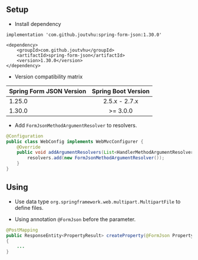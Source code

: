 ## Setup

- Install dependency

```
implementation 'com.github.joutvhu:spring-form-json:1.30.0'
```

```
<dependency>
    <groupId>com.github.joutvhu</groupId>
    <artifactId>spring-form-json</artifactId>
    <version>1.30.0</version>
</dependency>
```

- Version compatibility matrix

| Spring Form JSON Version | Spring Boot Version |
|:-------------------------|:-------------------:|
| 1.25.0                   | 2.5.x - 2.7.x       |
| 1.30.0                   | >= 3.0.0             |

- Add `FormJsonMethodArgumentResolver` to resolvers.

```java
@Configuration
public class WebConfig implements WebMvcConfigurer {
    @Override
    public void addArgumentResolvers(List<HandlerMethodArgumentResolver> resolvers) {
        resolvers.add(new FormJsonMethodArgumentResolver());
    }
}
```

## Using

- Use data type `org.springframework.web.multipart.MultipartFile` to define files.

- Using annotation `@FormJson` before the parameter.

```java
@PostMapping
public ResponseEntity<PropertyResult> createProperty(@FormJson PropertyRequest data)
{
    ...
}
```
